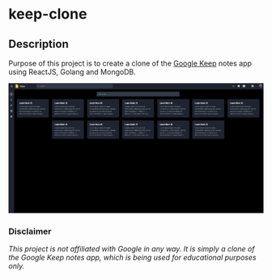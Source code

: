 # keep-clone

## Description
Purpose of this project is to create a clone of the [Google Keep](https://keep.google.com) notes app using ReactJS, Golang and MongoDB.

![image](./.assets/images/keep.png)


### Disclaimer
*This project is not affiliated with Google in any way. It is simply a clone of the Google Keep notes app, which is being used for educational purposes only.*